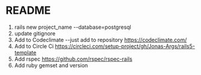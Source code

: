 # README

1. rails new project_name --database=postgresql
2. update gitignore
3. Add  to Codeclimate
  --just add to repository https://codeclimate.com/
4. Add to Circle Ci https://circleci.com/setup-project/gh/Jonas-Args/rails5-template
5. Add rspec https://github.com/rspec/rspec-rails
6. Add ruby gemset and version
